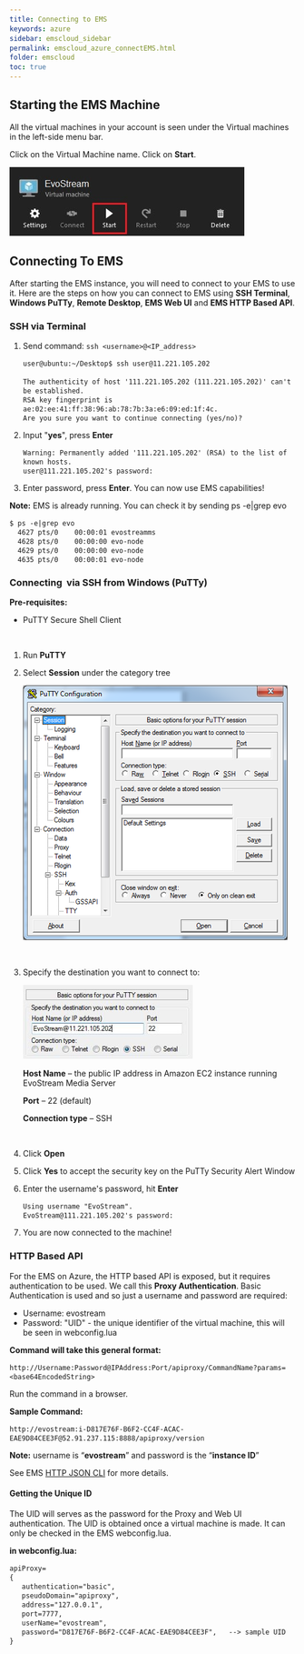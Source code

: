 ```yaml
---
title: Connecting to EMS
keywords: azure
sidebar: emscloud_sidebar
permalink: emscloud_azure_connectEMS.html
folder: emscloud
toc: true
---
```




## Starting the EMS Machine

All the virtual machines in your account is seen under the Virtual machines in the left-side menu bar. 

Click on the Virtual Machine name. Click on **Start**.

![](images/emscloud/startVM.JPG)



## Connecting To EMS

After starting the EMS instance, you will need to connect to your EMS to use it. Here are the steps on how you can connect to EMS using **SSH Terminal**, **Windows PuTTy**, **Remote Desktop**, **EMS Web UI** and **EMS HTTP Based API**.



### SSH via Terminal

1. Send command: `ssh <username>@<IP_address>`

   ```
   user@ubuntu:~/Desktop$ ssh user@11.221.105.202

   The authenticity of host '111.221.105.202 (111.221.105.202)' can't be established.
   RSA key fingerprint is ae:02:ee:41:ff:38:96:ab:78:7b:3a:e6:09:ed:1f:4c.
   Are you sure you want to continue connecting (yes/no)? 
   ```

2. Input "**yes**", press **Enter**

   ```
   Warning: Permanently added '111.221.105.202' (RSA) to the list of known hosts.
   user@111.221.105.202's password:
   ```

3. Enter password, press **Enter**. You can now use EMS capabilities!


**Note:** EMS is already running. You can check it by sending ps -e|grep evo

```
$ ps -e|grep evo
  4627 pts/0    00:00:01 evostreamms
  4628 pts/0    00:00:00 evo-node
  4629 pts/0    00:00:00 evo-node
  4635 pts/0    00:00:01 evo-node
```



### Connecting  via SSH from Windows (PuTTy)

**Pre-requisites:**

- PuTTY Secure Shell Client

  ​


1. Run **PuTTY**

2. Select **Session** under the category tree

   ![](images/emscloud/image16.png)

   ​

3. Specify the destination you want to connect to:

   ![](images/emscloud/putty.JPG)

   **Host Name** – the public IP address in Amazon EC2 instance running EvoStream Media Server

   **Port** – 22 (default)

   **Connection type** – SSH

   ​

4. Click **Open**

5. Click  **Yes** to accept the security key on the PuTTy Security Alert Window

6. Enter the username's password, hit **Enter**

   ```
   Using username "EvoStream".
   EvoStream@111.221.105.202's password: 
   ```

7. You are now connected to the machine! 




### HTTP Based API

For the EMS on Azure, the HTTP based API is exposed, but it requires authentication to be used.  We call this **Proxy Authentication**. Basic Authentication is used and so just a username and password are required:

- Username: evostream
- Password: "UID" - the unique identifier of the virtual machine, this will be seen in webconfig.lua

**Command will take this general format:**

```
http://Username:Password@IPAddress:Port/apiproxy/CommandName?params=<base64EncodedString>
```

Run the command in a browser. 

**Sample Command:** 

```
http://evostream:i-D817E76F-B6F2-CC4F-ACAC-EAE9D84CEE3F@52.91.237.115:8888/apiproxy/version
```

**Note:** username is “**evostream**” and password is the “**instance ID**”

See EMS [HTTP JSON CLI](userguide_telnet.html#http-json-cli) for more details.



#### Getting the Unique ID

The UID will serves as the password for the Proxy and Web UI authentication. The UID is obtained once a virtual machine is made. It can only be checked in the EMS webconfig.lua.

**in webconfig.lua:**

```
apiProxy=
{
   authentication="basic",
   pseudoDomain="apiproxy",
   address="127.0.0.1",
   port=7777,
   userName="evostream",
   password="D817E76F-B6F2-CC4F-ACAC-EAE9D84CEE3F",   --> sample UID
}
```